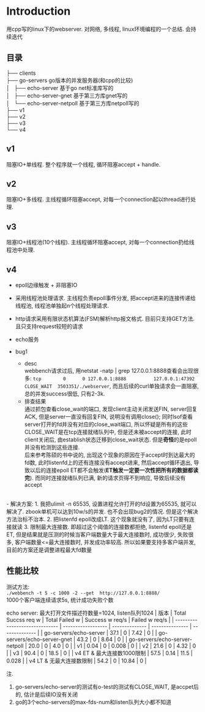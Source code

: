 # Introduction
用cpp写的linux下的webserver. 对网络, 多线程, linux环境编程的一个总结. 会持续迭代

## 目录
├── clients<br>
├── go-servers go版本的并发服务器(和cpp的比较)<br>
│   ├── echo-server 基于go net标准库写的<br>
│   ├── echo-server-gnet 基于第三方库gnet写的<br>
│   └── echo-server-netpoll 基于第三方库netpoll写的<br>
├── v1<br>
├── v2<br>
├── v3<br>
└── v4<br>

## v1
阻塞IO+单线程. 整个程序就一个线程, 循环阻塞accept + handle.

## v2
阻塞IO+多线程. 主线程循环阻塞accept, 对每一个connection起以thread进行处理.

## v3
阻塞IO+线程池(10个线程). 主线程循环阻塞accept, 对每一个connection扔给线程池中处理.


## v4
- epoll边缘触发 + 非阻塞IO
- 采用线程池处理请求. 主线程负责epoll事件分发, 把accept进来的连接传递给线程池, 线程池单独起n个线程处理请求. 
- http请求采用有限状态机算法(FSM)解析http报文格式. 目前只支持GET方法. 且只支持request较短的请求
- echo服务

- bug1 
  - desc<br> 
    webbench请求过后, 用netstat -natp | grep 127.0.0.1:8888查看会出现很多: `tcp        0      0 127.0.0.1:8888          127.0.0.1:47392         CLOSE_WAIT  3503351/./webserver`, 而且后续的curl单独请求会一直阻塞, 总的并发success很低, 只有2-3k.
  - 排查结果<br>通过抓包查看close_wait的端口, 发现client主动关闭发送FIN, server回复ACK, 但是server一直没有回复FIN, 说明没有调用close(); 同时lsof查看server打开的fd并没有对应的close_wait端口, 所以怀疑是所有的这些CLOSE_WAIT是在tcp连接就绪队列中, 但是还未被accept的连接, 此时client关闭后, 由establish状态迁移到close_wait状态. 但是**奇怪**的是epoll并没有检测到这些连接. <br>后来参考陈硕的书中说的, 出现这个现象的原因在于accept时到达最大的fd数, 此时listenfd上的还有连接没有accept进来, 然后accept循环退出, 导致以后的连接epoll ET都不会触发(**ET触发一定要一次性把所有的数据都读完**). 而同时连接就绪队列已满, 新的请求页得不到响应, 导致后续没有accept
<br>
  - 解决方案:
    1.  我把ulimit -n 65535, 设置进程允许打开的fd设置为65535, 就可以解决了. zbook单机可以达到10w/s的并发. 也不会出现bug2的情况. 但是这个解决方法治标不治本. 
    2. 把listenfd epoll改成LT. 这个现象就没有了, 因为LT只要有连接就读
    3. 限制最大连接数. 即超过这个阈值的连接数都拒绝, listenfd epoll还是ET, 但是结果就是压测的时候当客户端数量大于最大连接数时, 成功很少, 失败很多, 客户端数量<=最大连接数时, 并发成功率较高. 所以如果要支持多客户端并发, 目前的方案还是调整进程最大fd数量



## 性能比较
测试方法:<br>
`./webbench -t 5 -c 1000 -2 --get  http://127.0.0.1:8888/`   
1000个客户端连续请求5s, 统计成功失败个数

echo server: 最大打开文件描述符数量=1024, listen队列1024
| 版本                           | Total Succss req w | Total Failed w | Success w req/s | Failed w req/s |
| ------------------------------ | ------------------ | -------------- | --------------- | -------------- |
| go-servers/echo-server         | 37.1               | 0              | 7.42            | 0              |
| go-servers/echo-server-gnet    | 43.2               | 0              | 8.64            | 0              |
| go-servers/echo-server-netpoll | 20.0               | 0              | 4.0             | 0              |
| v1                             | 0.04               | 0              | 0.008           | 0              |
| v2                             | 21.6               | 0              | 4.32            | 0              |
| v3                             | 90.4               | 0              | 18.5            | 0              |
| v4  ET & 最大连接数1000限制    | 57.5               | 0.14           | 11.5            | 0.028          |
| v4  LT & 无最大连接数限制      | 54.2               | 0              | 10.84           | 0              |


注. 
1. go-servers/echo-server的测试有o-test的测试有CLOSE_WAIT, 是accpet后的, 估计是后续IO没有关闭
2. go的3个echo-servers的max-fds-num和listen队列大小都不知道



